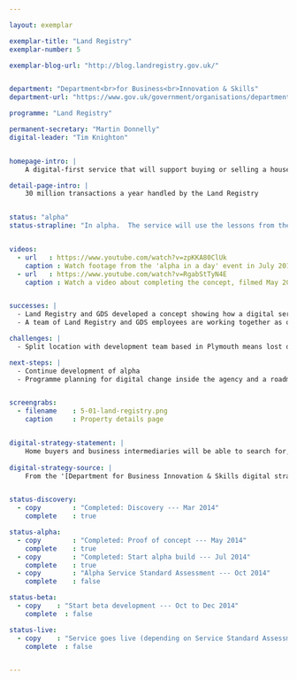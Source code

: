 ```yaml
---

layout: exemplar

exemplar-title: "Land Registry"
exemplar-number: 5

exemplar-blog-url: "http://blog.landregistry.gov.uk/"


department: "Department<br>for Business<br>Innovation & Skills"
department-url: "https://www.gov.uk/government/organisations/department-for-business-innovation-skills"

programme: "Land Registry"

permanent-secretary: "Martin Donnelly"
digital-leader: "Tim Knighton"


homepage-intro: |
    A digital-first service that will support buying or selling a house

detail-page-intro: |
    30 million transactions a year handled by the Land Registry


status: "alpha"
status-strapline: "In alpha.  The service will use the lessons from the recent  [Land Registry concept](http://blog.landregistry.gov.uk/digital-land-registry-completing-concept/)."


videos:
  - url   : https://www.youtube.com/watch?v=zpKKA80ClUk
    caption : Watch footage from the 'alpha in a day' event in July 2013, held by the Land Registry and the Government Digital Service
  - url   : https://www.youtube.com/watch?v=RgabStTyN4E
    caption : Watch a video about completing the concept, filmed May 2014


successes: |
  - Land Registry and GDS developed a concept showing how a digital service could look
  - A team of Land Registry and GDS employees are working together as one team to build an alpha    

challenges: |
  - Split location with development team based in Plymouth means lost development time due to travel, amplified by many people on annual leave

next-steps: |
  - Continue development of alpha
  - Programme planning for digital change inside the agency and a roadmap for developing the service


screengrabs:
  - filename    : 5-01-land-registry.png
    caption     : Property details page


digital-strategy-statement: |
    Home buyers and business intermediaries will be able to search for, gain data on and register property in the UK, without the need for the delays inherent in current paper based systems.
    
digital-strategy-source: |
    From the '[Department for Business Innovation & Skills digital strategy](http://discuss.bis.gov.uk/digitalstrategy/page/7/)' --- December 2012


status-discovery:
  - copy        : "Completed: Discovery --- Mar 2014"
    complete    : true

status-alpha:
  - copy        : "Completed: Proof of concept --- May 2014"
    complete    : true
  - copy        : "Completed: Start alpha build --- Jul 2014"
    complete    : true
  - copy        : "Alpha Service Standard Assessment --- Oct 2014"
    complete    : false

status-beta:
  - copy    : "Start beta development --- Oct to Dec 2014"
    complete  : false

status-live:
  - copy    : "Service goes live (depending on Service Standard Assessment) --- dates to be confirmed"
    complete  : false


---
```

